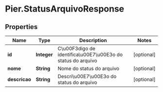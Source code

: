 # Pier.StatusArquivoResponse

## Properties
Name | Type | Description | Notes
------------ | ------------- | ------------- | -------------
**id** | **Integer** | C\u00F3digo de identifica\u00E7\u00E3o do status do arquivo | [optional] 
**nome** | **String** | Nome do status do arquivo | [optional] 
**descricao** | **String** | Descri\u00E7\u00E3o do status do arquivo | [optional] 


